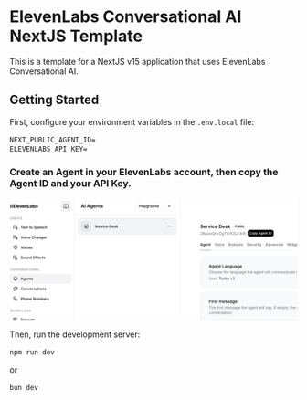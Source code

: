 # ElevenLabs Conversational AI NextJS Template

This is a template for a NextJS v15 application that uses ElevenLabs Conversational AI.

## Getting Started

First, configure your environment variables in the `.env.local` file:

```
NEXT_PUBLIC_AGENT_ID=
ELEVENLABS_API_KEY=
```

### Create an Agent in your ElevenLabs account, then copy the Agent ID and your API Key.
![Copy Agent ID](./public/copy-agent-id.png)

Then, run the development server:

```bash
npm run dev
```

or

```bash
bun dev
```

